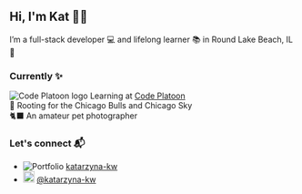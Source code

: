 ## Hi, I'm Kat 💁‍♀️
I’m a full-stack developer 💻 and lifelong learner 📚 in Round Lake Beach, IL 🌊


### Currently :sparkles:
![Code Platoon logo](https://user-images.githubusercontent.com/73550714/151720238-192ed3fb-b79f-4127-b8eb-fd46b553746d.png)  Learning at [Code Platoon](https://www.codeplatoon.org/)<br/>
🏀 Rooting for the Chicago Bulls and Chicago Sky<br/>
🐈‍⬛ An amateur pet photographer

### Let's connect 📬
- ![Portfolio](https://user-images.githubusercontent.com/73550714/151720601-6ab6c5d0-bd10-4bab-af21-1824576fd7a8.png) [katarzyna-kw](https://katarzyna-kw.github.io/portfolio-website/)
- <img src="https://user-images.githubusercontent.com/73550714/151721094-cc0d93ec-53be-463c-b3b6-9978828790ab.png" width="20" height="20"> [@katarzyna-kw](https://www.linkedin.com/in/katarzyna-kw/)

<!-- - ![linkedin](https://user-images.githubusercontent.com/73550714/151721094-cc0d93ec-53be-463c-b3b6-9978828790ab.png=100x100) [@katarzyna-kw](https://www.linkedin.com/in/katarzyna-kw/)
 -->
<!-- [katarzyna.koch](mailto:katarzyna.koch@gmail.com?subject=[GitHub]%20Source%20Han%20Sans)
 -->
<!--
**katarzyna-kw/katarzyna-kw** is a ✨ _special_ ✨ repository because its `README.md` (this file) appears on your GitHub profile.

Here are some ideas to get you started:

- 🔭 I’m currently working on ...
- 🌱 I’m currently learning ...
- 👯 I’m looking to collaborate on ...
- 🤔 I’m looking for help with ...
- 💬 Ask me about ...
- 📫 How to reach me: ...
- 😄 Pronouns: she/her
- ⚡ Fun fact: ...
-->
